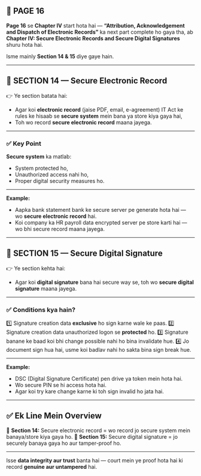 ## 📄 **PAGE 16**

**Page 16** se **Chapter IV** start hota hai — **“Attribution, Acknowledgement and Dispatch of Electronic Records”** ka next part complete ho gaya tha, ab **Chapter IV: Secure Electronic Records and Secure Digital Signatures** shuru hota hai.

Isme mainly **Section 14 & 15** diye gaye hain.

---

## 🔹 **SECTION 14 — Secure Electronic Record**

👉 Ye section batata hai:

* Agar koi **electronic record** (jaise PDF, email, e-agreement) IT Act ke rules ke hisaab se **secure system** mein bana ya store kiya gaya hai,
* Toh wo record **secure electronic record** maana jayega.

---

### ✅ **Key Point**

**Secure system** ka matlab:

* System protected ho,
* Unauthorized access nahi ho,
* Proper digital security measures ho.

---

**Example:**

* Aapka bank statement bank ke secure server pe generate hota hai — wo **secure electronic record** hai.
* Koi company ka HR payroll data encrypted server pe store karti hai — wo bhi secure record maana jayega.

---

## 🔹 **SECTION 15 — Secure Digital Signature**

👉 Ye section kehta hai:

* Agar koi **digital signature** bana hai secure way se, toh wo **secure digital signature** maana jayega.

---

### ✅ **Conditions kya hain?**

1️⃣ Signature creation data **exclusive** ho sign karne wale ke paas.
2️⃣ Signature creation data unauthorized logon se **protected** ho.
3️⃣ Signature banane ke baad koi bhi change possible nahi ho bina invalidate hue.
4️⃣ Jo document sign hua hai, usme koi badlav nahi ho sakta bina sign break hue.

---

**Example:**

* DSC (Digital Signature Certificate) pen drive ya token mein hota hai.
* Wo secure PIN se hi access hota hai.
* Agar koi try kare change karne ki toh sign invalid ho jata hai.

---

## ✅ **Ek Line Mein Overview**

📌 **Section 14:** Secure electronic record = wo record jo secure system mein banaya/store kiya gaya ho.
📌 **Section 15:** Secure digital signature = jo securely banaya gaya ho aur tamper-proof ho.

---

Isse **data integrity aur trust** banta hai — court mein ye proof hota hai ki record **genuine aur untampered** hai.
